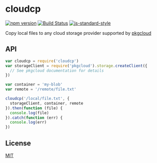 cloudcp
=======

[![npm version](https://badge.fury.io/js/cloudcp.svg)](https://badge.fury.io/js/cloudcp) [![Build Status](https://travis-ci.org/Zertz/cloudcp.svg?branch=master)](https://travis-ci.org/Zertz/cloudcp) [![js-standard-style](https://img.shields.io/badge/code%20style-standard-brightgreen.svg)](http://standardjs.com/)

Copy local files to any cloud storage provider supported by [pkgcloud](https://github.com/pkgcloud/pkgcloud#storage)

API
---

```javascript
var cloudcp = require('cloudcp')
var storageClient = require('pkgcloud').storage.createClient({
  // See pkgcloud documentation for details
})

var container = 'my-blob'
var remote = '/remote/file.txt'

cloudcp('/local/file.txt', {
  storageClient, container, remote
}).then(function (file) {
  console.log(file)
}).catch(function (err) {
  console.log(err)
})
```

License
-------

[MIT](https://github.com/Zertz/cloudcp/blob/master/LICENSE)
